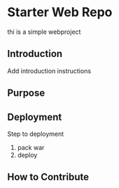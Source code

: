 # Starter Web Repo

thi is a simple webproject

## Introduction
Add introduction instructions

## Purpose

## Deployment
Step to deployment
1. pack war
2. deploy

## How to Contribute